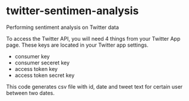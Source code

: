 # twitter-sentimen-analysis
Performing sentiment analysis on Twitter data

To access the Twitter API, you will need 4 things from your Twitter App page. These keys are located in your Twitter app settings.

- consumer key
- consumer seceret key
- access token key
- access token secret key

This code generates csv file with id, date and tweet text for certain user between two dates. 

